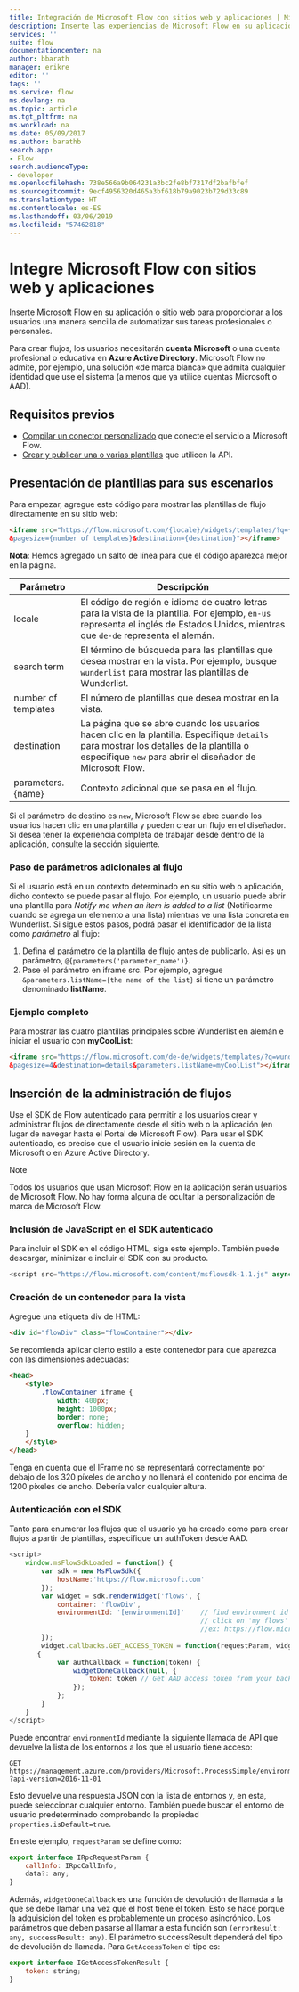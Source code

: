 ```yaml
---
title: Integración de Microsoft Flow con sitios web y aplicaciones | Microsoft Docs
description: Inserte las experiencias de Microsoft Flow en su aplicación o sitio web
services: ''
suite: flow
documentationcenter: na
author: bbarath
manager: erikre
editor: ''
tags: ''
ms.service: flow
ms.devlang: na
ms.topic: article
ms.tgt_pltfrm: na
ms.workload: na
ms.date: 05/09/2017
ms.author: barathb
search.app:
- Flow
search.audienceType:
- developer
ms.openlocfilehash: 738e566a9b064231a3bc2fe8bf7317df2bafbfef
ms.sourcegitcommit: 9ecf4956320d465a3bf618b79a9023b729d33c89
ms.translationtype: HT
ms.contentlocale: es-ES
ms.lasthandoff: 03/06/2019
ms.locfileid: "57462818"
---
```

# <a name="integrate-microsoft-flow-with-websites-and-apps"></a>Integre Microsoft Flow con sitios web y aplicaciones
Inserte Microsoft Flow en su aplicación o sitio web para proporcionar a los usuarios una manera sencilla de automatizar sus tareas profesionales o personales.

Para crear flujos, los usuarios necesitarán **cuenta Microsoft** o una cuenta profesional o educativa en **Azure Active Directory**. Microsoft Flow no admite, por ejemplo, una solución «de marca blanca» que admita cualquier identidad que use el sistema (a menos que ya utilice cuentas Microsoft o AAD).

## <a name="prerequisites"></a>Requisitos previos
* [Compilar un conector personalizado](register-custom-api.md) que conecte el servicio a Microsoft Flow.
* [Crear y publicar una o varias plantillas](../publish-a-template.md) que utilicen la API.

## <a name="show-templates-for-your-scenarios"></a>Presentación de plantillas para sus escenarios
Para empezar, agregue este código para mostrar las plantillas de flujo directamente en su sitio web:

```html
<iframe src="https://flow.microsoft.com/{locale}/widgets/templates/?q={search term}
&pagesize={number of templates}&destination={destination}"></iframe>
```

**Nota**: Hemos agregado un salto de línea para que el código aparezca mejor en la página.

| Parámetro | Descripción |
| --- | --- |
| locale |El código de región e idioma de cuatro letras para la vista de la plantilla. Por ejemplo, `en-us` representa el inglés de Estados Unidos, mientras que `de-de` representa el alemán. |
| search term |El término de búsqueda para las plantillas que desea mostrar en la vista. Por ejemplo, busque `wunderlist` para mostrar las plantillas de Wunderlist. |
| number of templates |El número de plantillas que desea mostrar en la vista. |
| destination |La página que se abre cuando los usuarios hacen clic en la plantilla. Especifique `details` para mostrar los detalles de la plantilla o especifique `new` para abrir el diseñador de Microsoft Flow. |
| parameters.{name} |Contexto adicional que se pasa en el flujo. |

Si el parámetro de destino es `new`, Microsoft Flow se abre cuando los usuarios hacen clic en una plantilla y pueden crear un flujo en el diseñador. Si desea tener la experiencia completa de trabajar desde dentro de la aplicación, consulte la sección siguiente.

### <a name="passing-additional-parameters-to-the-flow"></a>Paso de parámetros adicionales al flujo
Si el usuario está en un contexto determinado en su sitio web o aplicación, dicho contexto se puede pasar al flujo. Por ejemplo, un usuario puede abrir una plantilla para *Notify me when an item is added to a list* (Notificarme cuando se agrega un elemento a una lista) mientras ve una lista concreta en Wunderlist. Si sigue estos pasos, podrá pasar el identificador de la lista como *parámetro* al flujo:

1. Defina el parámetro de la plantilla de flujo antes de publicarlo. Así es un parámetro, `@{parameters('parameter_name')}`.
2. Pase el parámetro en iframe src. Por ejemplo, agregue `&parameters.listName={the name of the list}` si tiene un parámetro denominado **listName**.

### <a name="full-sample"></a>Ejemplo completo
Para mostrar las cuatro plantillas principales sobre Wunderlist en alemán e iniciar el usuario con **myCoolList**:

```html
<iframe src="https://flow.microsoft.com/de-de/widgets/templates/?q=wunderlist
&pagesize=4&destination=details&parameters.listName=myCoolList"></iframe>
```

## <a name="embed-the-management-of-flows"></a>Inserción de la administración de flujos
Use el SDK de Flow autenticado para permitir a los usuarios crear y administrar flujos de directamente desde el sitio web o la aplicación (en lugar de navegar hasta el Portal de Microsoft Flow). Para usar el SDK autenticado, es preciso que el usuario inicie sesión en la cuenta de Microsoft o en Azure Active Directory.

> [!NOTE]
> Todos los usuarios que usan Microsoft Flow en la aplicación serán usuarios de Microsoft Flow. No hay forma alguna de ocultar la personalización de marca de Microsoft Flow.
> 
> 

### <a name="include-the-javascript-for-the-authenticated-sdk"></a>Inclusión de JavaScript en el SDK autenticado
Para incluir el SDK en el código HTML, siga este ejemplo. También puede descargar, minimizar e incluir el SDK con su producto.

```javascript
<script src="https://flow.microsoft.com/content/msflowsdk-1.1.js" async defer></script>
```

### <a name="create-a-container-to-contain-the-view"></a>Creación de un contenedor para la vista
Agregue una etiqueta div de HTML:

```html
<div id="flowDiv" class="flowContainer"></div>
```

Se recomienda aplicar cierto estilo a este contenedor para que aparezca con las dimensiones adecuadas:

```html
<head>
    <style>
        .flowContainer iframe {
            width: 400px;
            height: 1000px;
            border: none;
            overflow: hidden;
    }
    </style>
</head>
```

Tenga en cuenta que el IFrame no se representará correctamente por debajo de los 320 píxeles de ancho y no llenará el contenido por encima de 1200 píxeles de ancho. Debería valor cualquier altura.

### <a name="authentication-against-the-sdk"></a>Autenticación con el SDK
Tanto para enumerar los flujos que el usuario ya ha creado como para crear flujos a partir de plantillas, especifique un authToken desde AAD.

```javascript
<script>
    window.msFlowSdkLoaded = function() {
        var sdk = new MsFlowSdk({
            hostName:'https://flow.microsoft.com'
        });
        var widget = sdk.renderWidget('flows', {
            container: 'flowDiv',
            environmentId: '[environmentId]'    // find environment id from browser URL when you 
                                                // click on 'my flows'
                                                //ex: https://flow.microsoft.com/manage/environments/[environmentId]/flows
        });
        widget.callbacks.GET_ACCESS_TOKEN = function(requestParam, widgetDoneCallback)
       {
            var authCallback = function(token) {
                widgetDoneCallback(null, {
                    token: token // Get AAD access token from your backend system
                });
            };
        }
    }
</script>
```

Puede encontrar `environmentId` mediante la siguiente llamada de API que devuelve la lista de los entornos a los que el usuario tiene acceso:

```http
GET https://management.azure.com/providers/Microsoft.ProcessSimple/environments
?api-version=2016-11-01 
```

Esto devuelve una respuesta JSON con la lista de entornos y, en esta, puede seleccionar cualquier entorno. También puede buscar el entorno de usuario predeterminado comprobando la propiedad `properties.isDefault=true`.

En este ejemplo, `requestParam` se define como:

```javascript
export interface IRpcRequestParam {
    callInfo: IRpcCallInfo,
    data?: any;
}
```

Además, `widgetDoneCallback` es una función de devolución de llamada a la que se debe llamar una vez que el host tiene el token. Esto se hace porque la adquisición del token es probablemente un proceso asincrónico. Los parámetros que deben pasarse al llamar a esta función son `(errorResult: any, successResult: any)`. El parámetro successResult dependerá del tipo de devolución de llamada. Para `GetAccessToken` el tipo es:

```javascript
export interface IGetAccessTokenResult {
    token: string;
}
```
